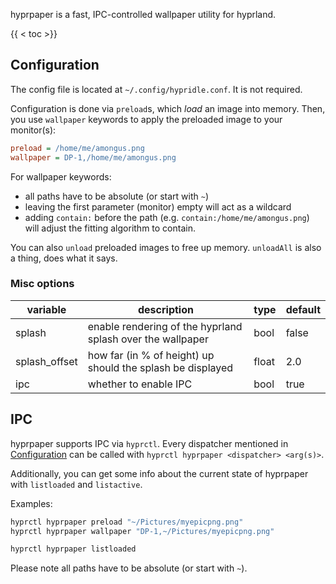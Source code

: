 hyprpaper is a fast, IPC-controlled wallpaper utility for hyprland.

{{ < toc >}}

## Configuration

The config file is located at `~/.config/hypridle.conf`. It is not required.

Configuration is done via `preload`s, which _load_ an image into memory.
Then, you use `wallpaper` keywords to apply the preloaded image to your
monitor(s):

```ini
preload = /home/me/amongus.png
wallpaper = DP-1,/home/me/amongus.png
```

For wallpaper keywords:
 - all paths have to be absolute (or start with `~`)
 - leaving the first parameter (monitor) empty will act as a wildcard
 - adding `contain:` before the path (e.g. `contain:/home/me/amongus.png`) will adjust the fitting algorithm to contain.

You can also `unload` preloaded images to free up memory. `unloadAll` is also a thing, does what it says.

### Misc options
| variable | description | type | default |
| -- | -- | -- | -- |
| splash | enable rendering of the hyprland splash over the wallpaper | bool | false |
| splash_offset | how far (in % of height) up should the splash be displayed | float | 2.0 |
| ipc | whether to enable IPC | bool | true |

## IPC

hyprpaper supports IPC via `hyprctl`. Every dispatcher mentioned in [Configuration](#Configuration)
can be called with `hyprctl hyprpaper <dispatcher> <arg(s)>`.

Additionally, you can get some info about the current state of hyprpaper with `listloaded` and `listactive`.

Examples:
```sh
hyprctl hyprpaper preload "~/Pictures/myepicpng.png"
hyprctl hyprpaper wallpaper "DP-1,~/Pictures/myepicpng.png"
```

```sh
hyprctl hyprpaper listloaded
```

Please note all paths have to be absolute (or start with `~`).
